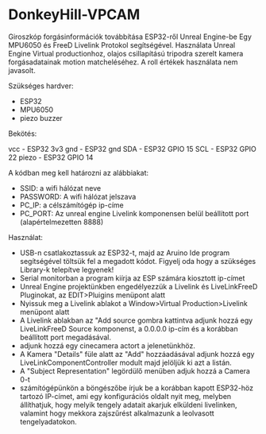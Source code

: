 # DonkeyHill-VPCAM

Giroszkóp forgásinformációk továbbítása ESP32-ről Unreal Engine-be Egy MPU6050 és FreeD Livelink Protokol segítségével.
Használata Unreal Engine Virtual productionhoz, olajos csillapítású tripodra szerelt kamera forgásadatainak motion matcheléséhez. A roll értékek használata nem javasolt.

Szükséges hardver:

- ESP32
- MPU6050
- piezo buzzer

Bekötés:

vcc - ESP32 3v3
gnd - ESP32 gnd
SDA - ESP32 GPIO 15
SCL - ESP32 GPIO 22
piezo - ESP32 GPIO 14

A kódban meg kell határozni az alábbiakat:

- SSID: a wifi hálózat neve
- PASSWORD: A wifi hálózat jelszava
- PC_IP: a célszámítógép ip-címe
- PC_PORT: Az unreal engine Livelink komponensen belül beállított port (alapértelmezetten 8888)

Használat:

- USB-n csatlakoztassuk az ESP32-t, majd az Aruino Ide program segítségével töltsük fel a megadott kódot. Figyelj oda hogy a szükséges Library-k telepítve legyenek!
- Serial monitorban a program kiírja az ESP számára kiosztott ip-címet
- Unreal Engine projektünkben engedélyezzük a Livelink és LiveLinkFreeD Pluginokat, az EDIT>Pluigins menüpont alatt
- Nyissuk meg a Livelink ablakot a Window>Virtual Production>Livelink menüpont alatt
- A Livelink ablakban az "Add source gombra kattintva adjunk hozzá egy LiveLinkFreeD Source komponenst, a 0.0.0.0 ip-cím és a korábban beállított port megadásával.
- adjunk hozzá egy cinecamera actort a jelenetünkhöz.
- A Kamera "Details" füle alatt az "Add" hozzáadásával adjunk hozzá egy LiveLinkComponentController modult majd jelöljük ki azt a listán.
- A "Subject Representation" legördülő menüben adjuk hozzá a Camera 0-t
- számítógépünkön a böngészőbe írjuk be a korábban kapott ESP32-höz tartozó IP-címet, ami egy konfigurációs oldalt nyit meg, melyben állíthatjuk, hogy melyik tengely adatait akarjuk elküldeni livelinken, valamint hogy mekkora zajszűrést alkalmazunk a leolvasott tengelyadatokon.


